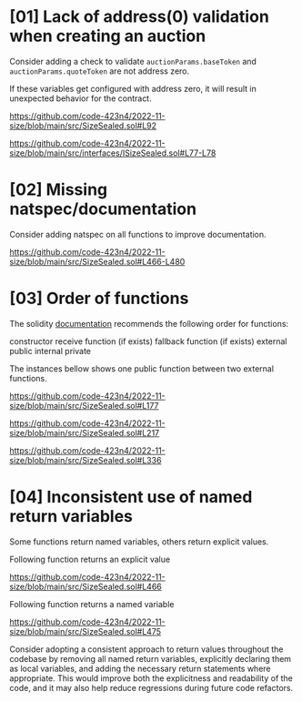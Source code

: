 # [01] Lack of address(0) validation when creating an auction

Consider adding a check to validate `auctionParams.baseToken` and `auctionParams.quoteToken` are not address zero.

If these variables get configured with address zero, it will result in unexpected behavior for the contract.

https://github.com/code-423n4/2022-11-size/blob/main/src/SizeSealed.sol#L92

https://github.com/code-423n4/2022-11-size/blob/main/src/interfaces/ISizeSealed.sol#L77-L78

# [02] Missing natspec/documentation

Consider adding natspec on all functions to improve documentation.

https://github.com/code-423n4/2022-11-size/blob/main/src/SizeSealed.sol#L466-L480

# [03] Order of functions

The solidity [documentation](https://docs.soliditylang.org/en/v0.8.17/style-guide.html#order-of-functions) recommends the following order for functions:

constructor
receive function (if exists)
fallback function (if exists)
external
public
internal
private

The instances bellow shows one public function between two external functions.

https://github.com/code-423n4/2022-11-size/blob/main/src/SizeSealed.sol#L177

https://github.com/code-423n4/2022-11-size/blob/main/src/SizeSealed.sol#L217

https://github.com/code-423n4/2022-11-size/blob/main/src/SizeSealed.sol#L336

# [04] Inconsistent use of named return variables

Some functions return named variables, others return explicit values.

Following function returns an explicit value

https://github.com/code-423n4/2022-11-size/blob/main/src/SizeSealed.sol#L466

Following function returns a named variable

https://github.com/code-423n4/2022-11-size/blob/main/src/SizeSealed.sol#L475

Consider adopting a consistent approach to return values throughout the codebase by removing all named return variables, explicitly declaring them as local variables, and adding the necessary return statements where appropriate. This would improve both the explicitness and readability of the code, and it may also help reduce regressions during future code refactors.
